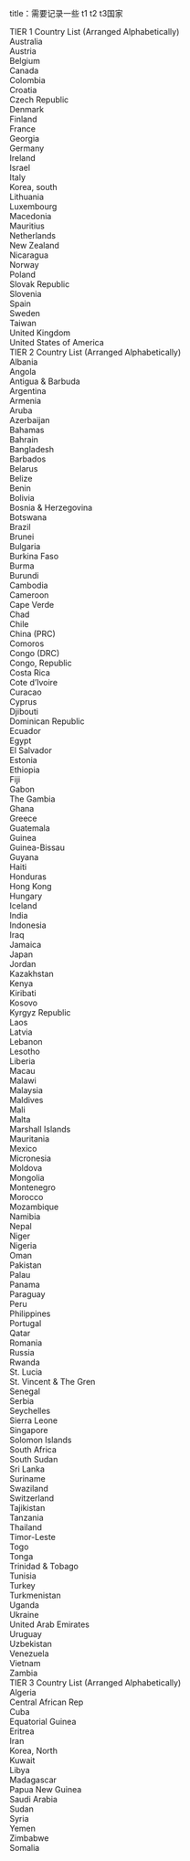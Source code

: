 title：需要记录一些 t1 t2 t3国家

TIER 1 Country List (Arranged Alphabetically)<br>Australia<br>Austria<br>Belgium<br>Canada<br>Colombia<br>Croatia<br>Czech Republic<br>Denmark<br>Finland<br>France<br>Georgia<br>Germany<br>Ireland<br>Israel<br>Italy<br>Korea, south<br>Lithuania<br>Luxembourg<br>Macedonia<br>Mauritius<br>Netherlands<br>New Zealand<br>Nicaragua<br>Norway<br>Poland<br>Slovak Republic<br>Slovenia<br>Spain<br>Sweden<br>Taiwan<br>United Kingdom<br>United States of America<br>TIER 2 Country List (Arranged Alphabetically)<br>Albania<br>Angola<br>Antigua & Barbuda<br>Argentina<br>Armenia<br>Aruba<br>Azerbaijan<br>Bahamas<br>Bahrain<br>Bangladesh<br>Barbados<br>Belarus<br>Belize<br>Benin<br>Bolivia<br>Bosnia & Herzegovina<br>Botswana<br>Brazil<br>Brunei<br>Bulgaria<br>Burkina Faso<br>Burma<br>Burundi<br>Cambodia<br>Cameroon<br>Cape Verde<br>Chad<br>Chile<br>China (PRC)<br>Comoros<br>Congo (DRC)<br>Congo, Republic<br>Costa Rica<br>Cote d’Ivoire<br>Curacao<br>Cyprus<br>Djibouti<br>Dominican Republic<br>Ecuador<br>Egypt<br>El Salvador<br>Estonia<br>Ethiopia<br>Fiji<br>Gabon<br>The Gambia<br>Ghana<br>Greece<br>Guatemala<br>Guinea<br>Guinea-Bissau<br>Guyana<br>Haiti<br>Honduras<br>Hong Kong<br>Hungary<br>Iceland<br>India<br>Indonesia<br>Iraq<br>Jamaica<br>Japan<br>Jordan<br>Kazakhstan<br>Kenya<br>Kiribati<br>Kosovo<br>Kyrgyz Republic<br>Laos<br>Latvia<br>Lebanon<br>Lesotho<br>Liberia<br>Macau<br>Malawi<br>Malaysia<br>Maldives<br>Mali<br>Malta<br>Marshall Islands<br>Mauritania<br>Mexico<br>Micronesia<br>Moldova<br>Mongolia<br>Montenegro<br>Morocco<br>Mozambique<br>Namibia<br>Nepal<br>Niger<br>Nigeria<br>Oman<br>Pakistan<br>Palau<br>Panama<br>Paraguay<br>Peru<br>Philippines<br>Portugal<br>Qatar<br>Romania<br>Russia<br>Rwanda<br>St. Lucia<br>St. Vincent & The Gren<br>Senegal<br>Serbia<br>Seychelles<br>Sierra Leone<br>Singapore<br>Solomon Islands<br>South Africa<br>South Sudan<br>Sri Lanka<br>Suriname<br>Swaziland<br>Switzerland<br>Tajikistan<br>Tanzania<br>Thailand<br>Timor-Leste<br>Togo<br>Tonga<br>Trinidad & Tobago<br>Tunisia<br>Turkey<br>Turkmenistan<br>Uganda<br>Ukraine<br>United Arab Emirates<br>Uruguay<br>Uzbekistan<br>Venezuela<br>Vietnam<br>Zambia<br>TIER 3 Country List (Arranged Alphabetically)<br>Algeria<br>Central African Rep<br>Cuba<br>Equatorial Guinea<br>Eritrea<br>Iran<br>Korea, North<br>Kuwait<br>Libya<br>Madagascar<br>Papua New Guinea<br>Saudi Arabia<br>Sudan<br>Syria<br>Yemen<br>Zimbabwe<br>Somalia
